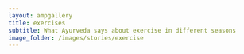 ```yaml
---
layout: ampgallery
title: exercises
subtitle: What Ayurveda says about exercise in different seasons
image_folder: /images/stories/exercise
---
```


<!-- ---
layout: ampstory
title: Test
cover:
   title: Amazing Space Colony Art from the 1970s
   subtitle: Found via placesjournal
pages:
 - layout: thirds
   middle: <h2>I recently read an amazing article in Places Journal called The Shape of Space</h2>
   background: /images/placesjournal.png
   backgroundblur: true
 - layout: thirds
   middle: <h2>In the article it talks about this collection of artworks commissioned by NASA in the 70s to imagine what habitable space colonies might look like...</h2>
   background: /images/placesjournal.png
   backgroundblur: true
 - layout: vertical
   top: <h2>From the article...</h2>
   image: /images/places1.png
--- -->
